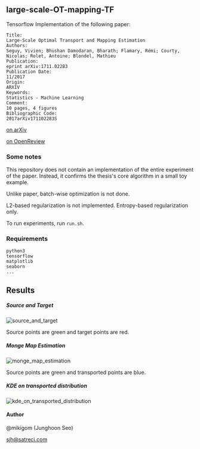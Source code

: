 ## large-scale-OT-mapping-TF

Tensorflow Implementation of the following paper:
```
Title:	
Large-Scale Optimal Transport and Mapping Estimation
Authors:	
Seguy, Vivien; Bhushan Damodaran, Bharath; Flamary, Rémi; Courty, Nicolas; Rolet, Antoine; Blondel, Mathieu
Publication:	
eprint arXiv:1711.02283
Publication Date:	
11/2017
Origin:	
ARXIV
Keywords:	
Statistics - Machine Learning
Comment:	
10 pages, 4 figures
Bibliographic Code:	
2017arXiv171102283S
```
[on arXiv](https://arxiv.org/abs/1711.02283)

[on OpenReview](https://openreview.net/forum?id=B1zlp1bRW)

### Some notes

This repository does not contain an implementation of the entire experiment of the paper. Instead,
it confirms the thesis's core algorithm in a small toy example.

Unlike paper, batch-wise optimization is not done.

L2-based regularization is not implemented. Entropy-based regularization only.

To run experiments, run `run.sh`.

### Requirements
```
python3
tensorflow
matplotlib
seaborn
...
```

## Results

##### Source and Target
![source_and_target](https://github.com/mikigom/large-scale-OT-mapping-TF/blob/master/viz/XnY.png?raw=true)

Source points are green and target points are red.

##### Monge Map Estimation
![monge_map_estimation](https://github.com/mikigom/large-scale-OT-mapping-TF/blob/master/viz/XnFx.png?raw=true)

Source points are green and transported points are blue.

##### KDE on transported distribution
![kde_on_transported_distribution](https://github.com/mikigom/large-scale-OT-mapping-TF/blob/master/viz/Fx.png?raw=true)

#### Author
@mikigom (Junghoon Seo)

sjh@satreci.com
